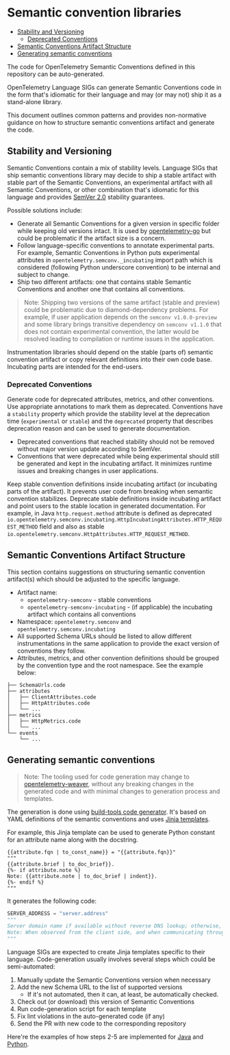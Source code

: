 # Semantic convention libraries

<!-- toc -->

* [Stability and Versioning](#stability-and-versioning)
  * [Deprecated Conventions](#deprecated-conventions)
* [Semantic Conventions Artifact Structure](#semantic-conventions-artifact-structure)
* [Generating semantic conventions](#generating-semantic-conventions)

<!-- tocstop -->

The code for OpenTelemetry Semantic Conventions defined in this repository can be auto-generated.

OpenTelemetry Language SIGs can generate Semantic Conventions code in the form that's idiomatic for
their language and may (or may not) ship it as a stand-alone library.

This document outlines common patterns and provides non-normative guidance on how to structure semantic conventions artifact
and generate the code.

## Stability and Versioning

Semantic Conventions contain a mix of stability levels.
Language SIGs that ship semantic conventions library may decide to ship a stable artifact with stable part of the Semantic Conventions, an experimental artifact with all Semantic Conventions, or other combination that's idiomatic for this language and provides [SemVer 2.0](https://semver.org/) stability guarantees.

Possible solutions include:

- Generate all Semantic Conventions for a given version in specific folder while keeping old versions intact. It is used by [opentelemetry-go](https://github.com/open-telemetry/opentelemetry-go/tree/main/semconv/) but could be problematic if the artifact size is a concern.
- Follow language-specific conventions to annotate experimental parts. For example, Semantic Conventions in Python puts experimental attributes in `opentelemetry.semconv._incubating` import path which is considered (following Python underscore convention) to be internal and subject to change.
- Ship two different artifacts: one that contains stable Semantic Conventions and another one that contains all conventions.

> Note:
> Shipping two versions of the same artifact (stable and preview) could be problematic due to diamond-dependency problems.
> For example, if user application depends on the `semconv v1.0.0-preview` and some library brings transitive dependency on `semconv v1.1.0` that does not contain
> experimental convention, the latter would be resolved leading to compilation or runtime issues in the application.

Instrumentation libraries should depend on the stable (parts of) semantic convention artifact or copy relevant definitions into their own code base.
Incubating parts are intended for the end-users.

### Deprecated Conventions

Generate code for deprecated attributes, metrics, and other conventions. Use appropriate annotations to mark them as deprecated.
Conventions have a `stability` property which provide the stability level at the deprecation time (`experimental` or `stable`) and
the `deprecated` property that describes deprecation reason and can be used to generate documentation.

- Deprecated conventions that reached stability should not be removed without major version update according to SemVer.
- Conventions that were deprecated while being experimental should still be generated and kept in the incubating artifact. It minimizes runtime issues
  and breaking changes in user applications.

Keep stable convention definitions inside incubating artifact (or incubating parts of the artifact). It prevents user code from breaking when semantic convention stabilizes. Deprecate stable definitions inside incubating artifact and point users to the stable location in generated documentation.
For example, in Java `http.request.method` attribute is defined as deprecated `io.opentelemetry.semconv.incubating.HttpIncubatingAttributes.HTTP_REQUEST_METHOD` field and also as stable `io.opentelemetry.semconv.HttpAttributes.HTTP_REQUEST_METHOD`.

## Semantic Conventions Artifact Structure

This section contains suggestions on structuring semantic convention artifact(s) which should be adjusted to the specific language.

- Artifact name:
  - `opentelemetry-semconv` - stable conventions
  - `opentelemetry-semconv-incubating` - (if applicable) the incubating artifact which contains all conventions
- Namespace: `opentelemetry.semconv` and `opentelemetry.semconv.incubating`
- All supported Schema URLs should be listed to allow different instrumentations in the same application to provide the exact version of conventions they follow.
- Attributes, metrics, and other convention definitions should be grouped by the convention type and the root namespace. See the example below:

```
├── SchemaUrls.code
├── attributes
│   ├── ClientAttributes.code
│   ├── HttpAttributes.code
│   └── ...
├── metrics
│   ├── HttpMetrics.code
│   └── ...
└── events
    └── ...
```

## Generating semantic conventions

> Note:
> The tooling used for code generation may change to [opentelemetry-weaver](https://github.com/open-telemetry/weaver),
> without any breaking changes in the generated code and with minimal changes to generation process and templates.

The generation is done using [build-tools code generator](https://github.com/open-telemetry/build-tools/blob/main/semantic-conventions/README.md#code-generator).
It's based on YAML definitions of the semantic conventions and uses [Jinja templates](https://palletsprojects.com/p/jinja/).

For example, this Jinja template can be used to generate Python constant for an attribute name along with the docstring.

```jinja
{{attribute.fqn | to_const_name}} = "{{attribute.fqn}}"
"""
{{attribute.brief | to_doc_brief}}.
{%- if attribute.note %}
Note: {{attribute.note | to_doc_brief | indent}}.
{%- endif %}
"""
```

It generates the following code:

```python
SERVER_ADDRESS = "server.address"
"""
Server domain name if available without reverse DNS lookup; otherwise, IP address or Unix domain socket name.
Note: When observed from the client side, and when communicating through an intermediary, `server.address` SHOULD represent the server address behind any intermediaries, for example proxies, if it's available.
"""
```

Language SIGs are expected to create Jinja templates specific to their language.
Code-generation usually involves several steps which could be semi-automated:

1. Manually update the Semantic Conventions version when necessary
2. Add the new Schema URL to the list of supported versions
   - If it's not automated, then it can, at least, be automatically checked.
3. Check out (or download) this version of Semantic Conventions
4. Run code-generation script for each template
5. Fix lint violations in the auto-generated code (if any)
6. Send the PR with new code to the corresponding repository

Here're the examples of how steps 2-5 are implemented for [Java](https://github.com/open-telemetry/semantic-conventions-java/blob/7da24068eea69dff11a78d59750b115dc4c5854d/build.gradle.kts#L55-L137) and [Python](https://github.com/open-telemetry/opentelemetry-python/blob/23f67971a4c147b8586c3fe6a68c9cfb0f5d7362/scripts/semconv/generate.sh).
